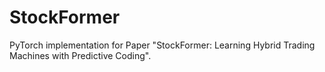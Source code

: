 # StockFormer
PyTorch implementation for Paper "StockFormer: Learning Hybrid Trading Machines with Predictive Coding". 
